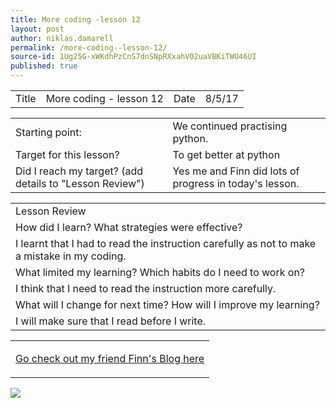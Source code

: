 ```yaml
---
title: More coding -lesson 12
layout: post
author: niklas.damarell
permalink: /more-coding--lesson-12/
source-id: 1Ug25G-xWKdhPzCnS7dnSNpRXxahVO2uaVBKiTWU46UI
published: true
---
```

<table>
  <tr>
    <td>Title</td>
    <td>More coding - lesson 12</td>
    <td>Date</td>
    <td>8/5/17</td>
  </tr>
</table>


<table>
  <tr>
    <td>Starting point:</td>
    <td>We continued practising python.</td>
  </tr>
  <tr>
    <td>Target for this lesson?</td>
    <td>To get better at python</td>
  </tr>
  <tr>
    <td>Did I reach my target? 
(add details to "Lesson Review")</td>
    <td> Yes me and Finn did lots of progress in today's lesson.</td>
  </tr>
</table>


<table>
  <tr>
    <td>Lesson Review</td>
  </tr>
  <tr>
    <td>How did I learn? What strategies were effective? </td>
  </tr>
  <tr>
    <td>I learnt that I had to read the instruction carefully as not to make a mistake in my coding.</td>
  </tr>
  <tr>
    <td>What limited my learning? Which habits do I need to work on? </td>
  </tr>
  <tr>
    <td>I think that I need to read the instruction more carefully.</td>
  </tr>
  <tr>
    <td>What will I change for next time? How will I improve my learning?</td>
  </tr>
  <tr>
    <td>I will make sure that I read before I write.</td>
  </tr>
</table>


<table>
  <tr>
    <td><html>
<body>

<p><a href="https://finnhammerkick3009.github.io/
">Go check out my friend Finn's Blog here</a></p>

</body>
</html>
</td>
  </tr>
</table>

<img src="http://i65.tinypic.com/mb068g.png" >
